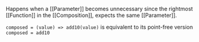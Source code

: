 Happens when a [[Parameter]] becomes unnecessary since the rightmost [[Function]] in the [[Composition]], expects the same [[Parameter]].

`composed = (value) => add10(value)` is equivalent to its point-free version `composed = add10`
